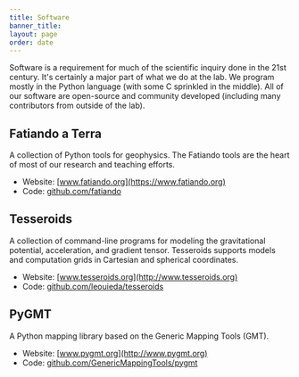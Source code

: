 ```yaml
---
title: Software
banner_title:
layout: page
order: date
---
```


Software is a requirement for much of the scientific inquiry done in the 21st
century. It's certainly a major part of what we do at the lab. We program
mostly in the Python language (with some C sprinkled in the middle). All of our
software are open-source and community developed (including many contributors
from outside of the lab).


## Fatiando a Terra

A collection of Python tools for geophysics. The Fatiando tools are the heart
of most of our research and teaching efforts.

* Website: [www.fatiando.org](https://www.fatiando.org)
* Code: [github.com/fatiando](https://github.com/fatiando)

## Tesseroids

A collection of command-line programs for modeling the gravitational potential,
acceleration, and gradient tensor. Tesseroids supports models and computation
grids in Cartesian and spherical coordinates.

* Website: [www.tesseroids.org](http://www.tesseroids.org)
* Code: [github.com/leouieda/tesseroids](https://github.com/leouieda/tesseroids)

## PyGMT

A Python mapping library based on the Generic Mapping Tools (GMT).

* Website: [www.pygmt.org](http://www.pygmt.org)
* Code: [github.com/GenericMappingTools/pygmt](https://github.com/GenericMappingTools/pygmt)
